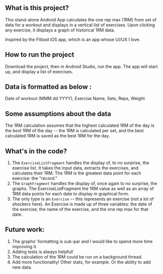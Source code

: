 What is this project?
---------------------------------------------------------------------------

This stand-alone Android App calculates the one rep max (1RM) from set of data for a workout and displays in a vertical list of exercises.
Upon clicking any exercise, it displays a graph of historical 1RM data.

Inspired by the Fitbod iOS app, which is an app whose UI/UX I love.

How to run the project
-----
Download the project, then in Android Studio, run the app. The app will start up, and display a list of exercises.

Data is formatted as below :
---------------------------------------------------------------------------
Date of workout (MMM dd YYYY), Exercise Name, Sets, Reps, Weight

Some assumptions about the data
---------------------------------------------------------------------------
The 1RM calculation assumes that the highest calculated 1RM of the day is the *best* 1RM of the day -- the 1RM is calculated per set, and the best calculated 1RM is saved as the best 1RM for the day.

What's in the code?
---------------------------------------------------------------------------
1. The ```ExerciseListFragment``` handles the display of, to no surprise, the exercise list. It takes the input data, extracts the exercises, and calculates their 1RM. The 1RM is the greatest data point for each exercise: the "record." 
2. The ```GraphFragment``` handles the display of, once again to no surprise, the graphs. The ExerciseListFragment the 1RM value as well as an array of 1RM data points for each date to display in graphical form. 
3. The only type is an ```Exercise``` -- this represents an exercise (not a lot of shockers here). An Exercise is made up of three variables: the date of the exercise, the name of the exercise, and the one rep max for that date. 

Future work:
---------------------------------------------------------------------------
1. The graphs' formatting is sub-par and I would like to spend more time improving it.
2. Adding tests is always helpful!
3. The calculation of the 1RM could be run on a background thread.
4. Add more functionality! Other stats, for example. Or the ability to add new data. 


